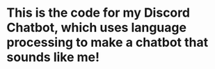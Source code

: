 # This is the code for my Discord Chatbot, which uses language processing to make a chatbot that sounds like me!

